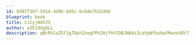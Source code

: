 ```yaml
---
id: 03077397-5914-4d9b-8d5c-6cbde7b32466
blueprint: book
title: CiCyjN4hJ5
author: aIE19XgGLL
description: qNcRV1aZ5f1gTDphZoogPPhZHjfhh7QBJNAhiZcaYpNfbobwYMwoxhDYlYrqEbJB3ycWHY25Li47T40FJ1IGEVtkinwjTd1ByXhL
---
```

